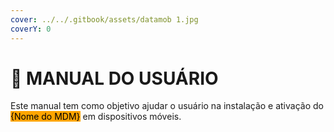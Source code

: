 ```yaml
---
cover: ../../.gitbook/assets/datamob 1.jpg
coverY: 0
---
```


# 📖 MANUAL DO USUÁRIO

Este manual tem como objetivo ajudar o usuário na instalação e ativação do <mark style="background-color:orange;">{Nome do MDM}</mark> em dispositivos móveis.
